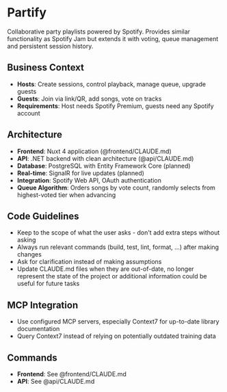 # Partify

Collaborative party playlists powered by Spotify. Provides similar functionality as Spotify Jam but extends it with voting, queue management and persistent session history.

## Business Context

- **Hosts**: Create sessions, control playback, manage queue, upgrade guests
- **Guests**: Join via link/QR, add songs, vote on tracks
- **Requirements**: Host needs Spotify Premium, guests need any Spotify account

## Architecture

- **Frontend**: Nuxt 4 application (@frontend/CLAUDE.md)
- **API**: .NET backend with clean architecture (@api/CLAUDE.md)
- **Database**: PostgreSQL with Entity Framework Core (planned)
- **Real-time**: SignalR for live updates (planned)
- **Integration**: Spotify Web API, OAuth authentication
- **Queue Algorithm**: Orders songs by vote count, randomly selects from highest-voted tier when advancing

## Code Guidelines

- Keep to the scope of what the user asks - don't add extra steps without asking
- Always run relevant commands (build, test, lint, format, ...) after making changes
- Ask for clarification instead of making assumptions
- Update CLAUDE.md files when they are out-of-date, no longer represent the state of the project or additional information could be useful for future tasks

## MCP Integration

- Use configured MCP servers, especially Context7 for up-to-date library documentation
- Query Context7 instead of relying on potentially outdated training data

## Commands

- **Frontend**: See @frontend/CLAUDE.md
- **API**: See @api/CLAUDE.md